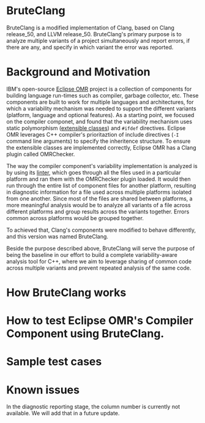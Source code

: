# BruteClang

BruteClang is a modified implementation of Clang, based on Clang release_50, and LLVM release_50. BruteClang's primary purpose is to analyze multiple variants of a project simultaneously and report errors, if there are any, and specify in which variant the error was reported.

# Background and Motivation

IBM's open-source [Eclipse OMR](https://github.com/eclipse/omr) project is a collection of components for building language run-times such as compiler, garbage collector, etc. These components are built to work for multiple languages and architectures, for which a variability mechanism was needed to support the different variants (platform, language and optional features). As a starting point, we focused on the compiler componet, and found that the variability mechanism uses static polymorphism ([extensible classes](https://github.com/eclipse/omr/blob/master/doc/compiler/extensible_classes/Extensible_Classes.md)) and `#ifdef` directives. Eclipse OMR leverages C++ compiler's prioritaztion of include directives (`-I` command line arguments) to specify the inheritence structure. To ensure the extensible classes are implemented correctly, Eclipse OMR has a Clang plugin called OMRChecker. 

The way the compiler component's variability implementation is analyzed is by using its [linter](https://github.com/eclipse/omr/blob/master/fvtest/compilertest/linter.mk), which goes through all the files used in a particular platform and ran them with the OMRChecker plugin loaded. It would then run through the entire list of component files for another platform, resulting in diagnostic information for a file used across multiple platforms isolated from one another. Since most of the files are shared between platforms, a more meaningful analysis would be to analyze all variants of a file across different platforms and group results across the variants together. Errors common across platforms would be grouped together.

To achieved that, Clang's components were modified to behave differently, and this version was named BruteClang.

Beside the purpose described above, BruteClang will serve the purpose of being the baseline in our effort to build a complete variability-aware analysis tool for C++, where we aim to leverage sharing of common code across multiple variants and prevent repeated analysis of the same code. 

# How BruteClang works

# How to test Eclipse OMR's Compiler Component using BruteClang.

# Sample test cases

# Known issues
In the diagnostic reporting stage, the column number is currently not available. We will add that in a future update.
